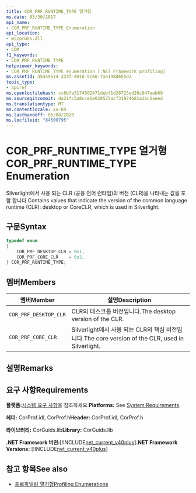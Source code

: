 ```yaml
---
title: COR_PRF_RUNTIME_TYPE 열거형
ms.date: 03/30/2017
api_name:
- COR_PRF_RUNTIME_TYPE Enumeration
api_location:
- mscorwks.dll
api_type:
- COM
f1_keywords:
- COR_PRF_RUNTIME_TYPE
helpviewer_keywords:
- COR_PRF_RUNTIME_TYPE enumeration [.NET Framework profiling]
ms.assetid: 35449514-333f-4918-9c60-7aa198d655d2
topic_type:
- apiref
ms.openlocfilehash: cc8b7a3174502471debf1d28725ed26c847eeb69
ms.sourcegitcommit: da21fc5a8cce1e028575acf31974681a1bc5aeed
ms.translationtype: MT
ms.contentlocale: ko-KR
ms.lasthandoff: 06/08/2020
ms.locfileid: "84500795"
---
```

# <a name="cor_prf_runtime_type-enumeration"></a><span data-ttu-id="44d36-102">COR_PRF_RUNTIME_TYPE 열거형</span><span class="sxs-lookup"><span data-stu-id="44d36-102">COR_PRF_RUNTIME_TYPE Enumeration</span></span>
<span data-ttu-id="44d36-103">Silverlight에서 사용 되는 CLR (공용 언어 런타임)의 버전 (CLR)을 나타내는 값을 포함 합니다.</span><span class="sxs-lookup"><span data-stu-id="44d36-103">Contains values that indicate the version of the common language runtime (CLR): desktop or CoreCLR, which is used in Silverlight.</span></span>  
  
## <a name="syntax"></a><span data-ttu-id="44d36-104">구문</span><span class="sxs-lookup"><span data-stu-id="44d36-104">Syntax</span></span>  
  
```cpp  
typedef enum  
{  
    COR_PRF_DESKTOP_CLR = 0x1,  
    COR_PRF_CORE_CLR    = 0x2,  
} COR_PRF_RUNTIME_TYPE;  
```  
  
## <a name="members"></a><span data-ttu-id="44d36-105">멤버</span><span class="sxs-lookup"><span data-stu-id="44d36-105">Members</span></span>  
  
|<span data-ttu-id="44d36-106">멤버</span><span class="sxs-lookup"><span data-stu-id="44d36-106">Member</span></span>|<span data-ttu-id="44d36-107">설명</span><span class="sxs-lookup"><span data-stu-id="44d36-107">Description</span></span>|  
|------------|-----------------|  
|`COR_PRF_DESKTOP_CLR`|<span data-ttu-id="44d36-108">CLR의 데스크톱 버전입니다.</span><span class="sxs-lookup"><span data-stu-id="44d36-108">The desktop version of the CLR.</span></span>|  
|`COR_PRF_CORE_CLR`|<span data-ttu-id="44d36-109">Silverlight에서 사용 되는 CLR의 핵심 버전입니다.</span><span class="sxs-lookup"><span data-stu-id="44d36-109">The core version of the CLR, used in Silverlight.</span></span>|  
  
## <a name="remarks"></a><span data-ttu-id="44d36-110">설명</span><span class="sxs-lookup"><span data-stu-id="44d36-110">Remarks</span></span>  
  
## <a name="requirements"></a><span data-ttu-id="44d36-111">요구 사항</span><span class="sxs-lookup"><span data-stu-id="44d36-111">Requirements</span></span>  
 <span data-ttu-id="44d36-112">**플랫폼:**[시스템 요구 사항](../../get-started/system-requirements.md)을 참조하세요.</span><span class="sxs-lookup"><span data-stu-id="44d36-112">**Platforms:** See [System Requirements](../../get-started/system-requirements.md).</span></span>  
  
 <span data-ttu-id="44d36-113">**헤더:** CorProf.idl, CorProf.h</span><span class="sxs-lookup"><span data-stu-id="44d36-113">**Header:** CorProf.idl, CorProf.h</span></span>  
  
 <span data-ttu-id="44d36-114">**라이브러리:** CorGuids.lib</span><span class="sxs-lookup"><span data-stu-id="44d36-114">**Library:** CorGuids.lib</span></span>  
  
 <span data-ttu-id="44d36-115">**.NET Framework 버전:**[!INCLUDE[net_current_v40plus](../../../../includes/net-current-v40plus-md.md)]</span><span class="sxs-lookup"><span data-stu-id="44d36-115">**.NET Framework Versions:** [!INCLUDE[net_current_v40plus](../../../../includes/net-current-v40plus-md.md)]</span></span>  
  
## <a name="see-also"></a><span data-ttu-id="44d36-116">참고 항목</span><span class="sxs-lookup"><span data-stu-id="44d36-116">See also</span></span>

- [<span data-ttu-id="44d36-117">프로파일링 열거형</span><span class="sxs-lookup"><span data-stu-id="44d36-117">Profiling Enumerations</span></span>](profiling-enumerations.md)
